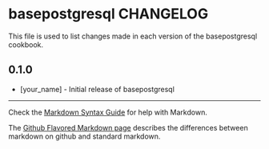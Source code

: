 basepostgresql CHANGELOG
========================

This file is used to list changes made in each version of the basepostgresql cookbook.

0.1.0
-----
- [your_name] - Initial release of basepostgresql

- - -
Check the [Markdown Syntax Guide](http://daringfireball.net/projects/markdown/syntax) for help with Markdown.

The [Github Flavored Markdown page](http://github.github.com/github-flavored-markdown/) describes the differences between markdown on github and standard markdown.
